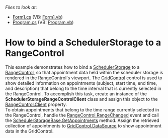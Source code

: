 <!-- default file list -->
*Files to look at*:

* [Form1.cs](./CS/Form1.cs) (VB: [Form1.vb](./VB/Form1.vb))
* [Program.cs](./CS/Program.cs) (VB: [Program.vb](./VB/Program.vb))
<!-- default file list end -->
# How to bind a SchedulerStorage to a RangeControl


<p>This example demonstrates how to bind a <a href="http://documentation.devexpress.com/#WindowsForms/clsDevExpressXtraSchedulerSchedulerStoragetopic"><u>SchedulerStorage</u></a> to a <a href="http://documentation.devexpress.com/#WindowsForms/clsDevExpressXtraEditorsRangeControltopic"><u>RangeControl</u></a>, so that appointment data held within the scheduler storage is rendered in the RangeControl's viewport. The <a href="http://documentation.devexpress.com/#WindowsForms/clsDevExpressXtraGridGridControltopic"><u>GridControl</u></a> control is used to show detailed information on appointments (subject, start time, end time, and description) that belong to the time interval that is currently selected in the RangeControl. To accomplish this task, create an instance of the <strong>SchedulerStorageRangeControlClient</strong> class and assign this object to the <a href="http://documentation.devexpress.com/#WindowsForms/DevExpressXtraEditorsRangeControl_Clienttopic"><u>RangeControl.Client</u></a> property. <br />
To obtain appointments that belong to the time range currently selected in the RangeControl, handle the <a href="http://documentation.devexpress.com/#WindowsForms/DevExpressXtraEditorsRangeControl_RangeChangedtopic"><u>RangeControl.RangeChanged</u></a> event and call the <a href="http://documentation.devexpress.com/#CoreLibraries/DevExpressXtraSchedulerSchedulerStorageBase_GetAppointmentstopic"><u>SchedulerStorageBase.GetAppointments</u></a> method. Assign the retrieved collection of appointments to <a href="http://documentation.devexpress.com/#WindowsForms/DevExpressXtraGridGridControl_DataSourcetopic"><u>GridControl.DataSource</u></a> to show appointment data in the GridControl.</p>

<br/>


